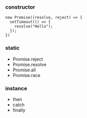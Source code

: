 ### constructor
```
new Promise((resolve, reject) => {
  setTimeout(() => {
    resolve("Hello");
  });
})
```

### static 
* Promise.reject
* Promise.resolve
* Promise.all
* Promise.race

### instance
* then
* catch
* finally
